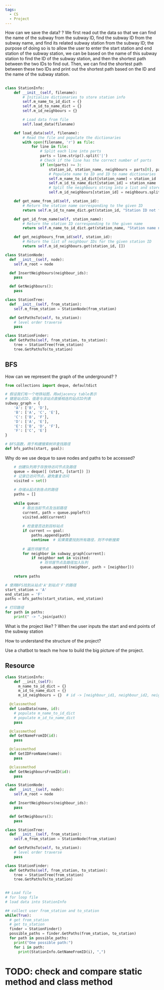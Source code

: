 ```yaml
---
tags:
  - CS
  - Project
---
```

How can we save the data?
?
We first read out the data so that we can find the name of the subway from the subway ID, find the subway ID from the subway name, and find its related subway station from the subway ID; the purpose of doing so is to allow the user to enter the start station and end station of the subway station, we can be based on the name of this subway station to find the ID of the subway station, and then the shortest path between the two IDs to find out. Then, we can find the shortest path between these two IDs and print out the shortest path based on the ID and the name of the subway station.

## 
```python
class StationInfo:
    def __init__(self, filename):
        # Initialize dictionaries to store station info
        self.m_name_to_id_dict = {}
        self.m_id_to_name_dict = {}
        self.m_id_neighbours = {}

        # Load data from file
        self.load_data(filename)

    def load_data(self, filename):
        # Read the file and populate the dictionaries
        with open(filename, 'r') as file:
            for line in file:
                # Split each line into parts
                parts = line.strip().split('|')
                # Check if the line has the correct number of parts
                if len(parts) >= 3:
                    station_id, station_name, neighbours = parts[0], parts[1], parts[3]
                    # Populate name to ID and ID to name dictionaries
                    self.m_name_to_id_dict[station_name] = station_id
                    self.m_id_to_name_dict[station_id] = station_name
                    # Split the neighbours string into a list and store it
                    self.m_id_neighbours[station_id] = neighbours.split(',')

    def get_name_from_id(self, station_id):
        # Return the station name corresponding to the given ID
        return self.m_id_to_name_dict.get(station_id, "Station ID not found")

    def get_id_from_name(self, station_name):
        # Return the station ID corresponding to the given name
        return self.m_name_to_id_dict.get(station_name, "Station name not found")

    def get_neighbours_from_id(self, station_id):
        # Return the list of neighbour IDs for the given station ID
        return self.m_id_neighbours.get(station_id, [])

```

```python
class StationNode:
  def __init__(self, node):
    self.m_root = node

  def InsertNeighbours(neighbour_ids):
    pass

  def GetNeighbours():
    pass

class StationTree:
  def __init__(self, from_station):
    self.m_from_station = StationNode(from_station)

  def GetPathsTo(self, to_station):
    # level order traverse
    pass

class StationFinder:
  def GetPaths(self, from_station, to_station):
    tree = StationTree(from_station)
    tree.GetPathsTo(to_station)
```
## BFS

How can we represent the graph of the underground?
?
```python
from collections import deque, defaultdict

# 假设我们有一个地铁站图，用adjacency table表示
# 键是站点ID，值是与该站点直接相连的站点ID列表
subway_graph = {
    'A': ['B', 'D'],
    'B': ['A', 'C', 'E'],
    'C': ['B', 'F'],
    'D': ['A', 'E'],
    'E': ['B', 'D', 'F'],
    'F': ['C', 'E']
}
```


```python
# BFS函数，用于构建搜索树并查找路径
def bfs_paths(start, goal):
```

Why do we use deque to save nodes and paths to be accessed?
```python
    # 创建队列用于存放待访问节点及路径
    queue = deque([ (start, [start]) ])
    # 记录已访问节点，避免重复访问
    visited = set()
    
    # 存储从起点到各点的路径
    paths = []
    
    while queue:
        # 取出当前节点及当前路径
        current, path = queue.popleft()
        visited.add(current)
        
        # 检查是否达到目标站点
        if current == goal:
            paths.append(path)
            continue  # 如果需要找到所有路径，则不中断搜索
        
        # 遍历邻接节点
        for neighbor in subway_graph[current]:
            if neighbor not in visited:
                # 将邻居节点及路径加入队列
                queue.append((neighbor, path + [neighbor]))
    
    return paths

# 使用BFS找到从站点'A'到站点'F'的路径
start_station = 'A'
end_station = 'F'
paths = bfs_paths(start_station, end_station)

# 打印路径
for path in paths:
    print(" -> ".join(path))

``` 


What is the project like?
?
When the user inputs the start and end points of the subway station

How to understand the structure of the project?


Use a chatbot to teach me how to build the big picture of the project.


## Resource
```python
class StationInfo:
	def __init_(self):
	  m_name_to_id_dict = {}
	  m_id_to_name_dict = {}
	  m_id_neighbours = {}  # id -> [neighbour_id1, neighbour_id2, neighbour_id3...]

  @classmethod
  def LoadData(name, id):
    # populate m_name_to_id_dict
    # populate m_id_to_name_dict
    pass

  @classmethod
  def GetNameFromID(id):
    pass

  @classmethod
  def GetIDFromName(name):
    pass

  @classmethod
  def GetNeighboursFromID(id):
    pass

class StationNode:
  def __init__(self, node):
    self.m_root = node

  def InsertNeighbours(neighbour_ids):
    pass

  def GetNeighbours():
    pass

class StationTree:
  def __init__(self, from_station):
    self.m_from_station = StationNode(from_station)

  def GetPathsTo(self, to_station):
    # level order traverse
    pass

class StationFinder:
  def GetPaths(self, from_station, to_station):
    tree = StationTree(from_station)
    tree.GetPathsTo(to_station)
    

## Load file
# for loop file
# load data into StationInfo

## collect user from_station and to_station
while(True):
  # get from_station
  # get to_station
  finder = StationFinder()
  possible_paths = finder.GetPaths(from_station, to_station)
  for path in possible_paths:
    print("One possible path:")
    for i in path:
      print(StationInfo.GetNameFromID(i), ",")
```

  # TODO: check and compare static method and class method







